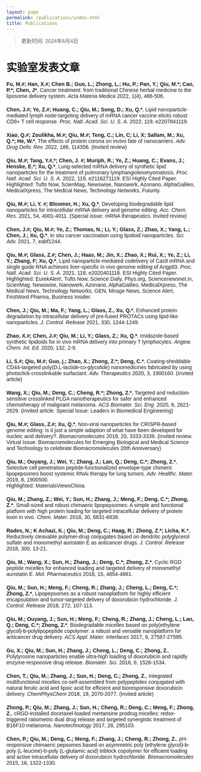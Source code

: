 ```yaml
---
layout: page
permalink: /publications/index.html
title: Publications
---
```


> 更新时间: 2024年6月4日&nbsp; 

[//]: # (>  [中文版本 &#40;Chinese Version&#41;]&#40;https://caihanlin.com/file/publications-zh/&#41; )
<head>
    <title>实验室发表文章</title>
    <style>
        body {
            font-family: Arial, sans-serif;
            margin: 20px;
        }
        .publication-list {
            list-style-type: none;
            padding: 0;
        }
        .publication {
            margin-bottom: 20px;
        }
        .publication-title {
            font-weight: bold;
        }
    </style>
</head>
<body>
    <h1>实验室发表文章</h1>
    <ul class="publication-list">
        <li class="publication">
            <span class="publication-title">Fu, M.#; Han, X.#; Chen B.; Guo, L.; Zhong, L.; Hu, P.; Pan, Y.; Qiu, M.*; Cao, P.*; Chen, J*</span>, Cancer treatment: from traditional Chinese herbal medicine to the liposome delivery system. <em>Acta Materia Medica</em> 2022, 1(4), 486-506.
        </li>
        <li class="publication">
            <span class="publication-title">Chen, J.#; Ye, Z.#; Huang, C.; Qiu, M.; Song, D.; Xu, Q.*</span>, Lipid nanoparticle-mediated lymph node-targeting delivery of mRNA cancer vaccine elicits robust CD8+ T cell response. <em>Proc. Natl. Acad. Sci. U. S. A.</em> 2022, 119, e2207841119.
        </li>
        <li class="publication">
            <span class="publication-title">Xiao, Q.#; Zoulikha, M.#; Qiu, M.#; Teng, C.; Lin, C; Li, X; Sallam, M.; Xu, Q.*; He, W.*</span>, The effects of protein corona on invivo fate of nanocarriers. <em>Adv. Drug Deliv. Rev.</em> 2022, 186, 114356. (Invited review)
        </li>
        <li class="publication">
            <span class="publication-title">Qiu, M.#; Tang, Y.#,*; Chen, J. #; Muriph, R.; Ye, Z.; Huang, C.; Evans, J.; Henske, E.*; Xu, Q.*</span>, Lung-selected mRNA delivery of synthetic lipid nanoparticles for the treatment of pulmonary lymphangioleiomyomatosis. <em>Proc. Natl. Acad. Sci. U. S. A.</em> 2022, 119, e2116271119. ESI Highly Cited Paper.
            <br>Highlighted: Tufts Now, ScienMag, Newswise, Nanowerk, Azonano, AlphaGalileo, MedicalXpress, The Medical News, Technology Networks, Futurity.
        </li>
        <li class="publication">
            <span class="publication-title">Qiu, M.#; Li, Y. #; Bloomer, H.; Xu, Q.*</span>, Developing biodegradable lipid nanoparticles for intracellular mRNA delivery and genome editing. <em>Acc. Chem. Res.</em> 2021, 54, 4001-4011. (Special issue: mRNA therapeutics. Invited review)
        </li>
        <li class="publication">
            <span class="publication-title">Chen, J.#; Qiu, M.#; Ye, Z.; Thomas, N.; Li, Y.; Glass, Z.; Zhao, X.; Yang, L.; Chen, J.; Xu, Q.*</span>, In situ cancer vaccination using lipidoid nanoparticles. <em>Sci. Adv.</em> 2021, 7, eabf1244.
        </li>
        <li class="publication">
            <span class="publication-title">Qiu, M.#; Glass, Z.#; Chen, J.; Haas, M.; Jin, X.; Zhao, X.; Rui, X.; Ye, Z.; Li, Y.; Zhang, F; Xu, Q.*</span>, Lipid nanoparticle-mediated codelivery of Cas9 mRNA and single guide RNA achieves liver-specific in vivo genome editing of Angptl3. <em>Proc. Natl. Acad. Sci. U. S. A.</em> 2021, 118, e2020401118. ESI Highly Cited Paper.
            <br>Highlighted: EurekAlert!, Tufts Now, Science Daily, Phys.org, Sciencenewsnet.in, ScienMag, Newswise, Nanowerk, Azonano, AlphaGalileo, MedicalXpress, The Medical News, Technology Networks, GEN, Mirage News, Science Alert, FirstWord Pharma, Business Insider.
        </li>
        <li class="publication">
            <span class="publication-title">Chen, J.; Qiu, M.; Ma, F.; Yang, L.; Glass, Z., Xu, Q.*</span>, Enhanced protein degradation by intracellular delivery of pre-fused PROTACs using lipid-like nanoparticles. <em>J. Control. Release</em> 2021, 330, 1244-1249.
        </li>
        <li class="publication">
            <span class="publication-title">Zhao, X.#; Chen, J.#; Qiu, M.; Li, Y.; Glass, Z.; Xu, Q.*</span>, Imidazole‐based synthetic lipidoids for in vivo mRNA delivery into primary T lymphocytes. <em>Angew. Chem. Int. Ed.</em> 2020, 132, 2-9.
        </li>
        <li class="publication">
            <span class="publication-title">Li, S.#; Qiu, M.#; Guo, j.; Zhao, X.; Zhong, Z.*; Deng, C.*</span>, Coating-sheddable CD44-targeted poly(D,L-lactide-co-glycolide) nanomedicines fabricated by using photoclick-crosslinkable surfactant. <em>Adv. Therapeutics</em> 2020, 3, 1900160. (Invited article)
        </li>
        <li class="publication">
            <span class="publication-title">Wang, X.; Qiu, M.; Deng, C.; Cheng, R.*; Zhong, Z.*</span>, Targeted and reduction-sensitive crosslinked PLGA nanotherapeutics for safer and enhanced chemotherapy of malignant melanoma. <em>ACS Biomater. Sci. Eng.</em> 2020, 6, 2621-2629. (Invited article. Special Issue: Leaders in Biomedical Engineering)
        </li>
        <li class="publication">
            <span class="publication-title">Qiu, M.#; Glass, Z.#; Xu, Q.*</span>, Non-viral nanoparticles for CRISPR-based genome editing: is it just a simple adaption of what have been developed for nucleic acid delivery?. <em>Biomacromolecules</em> 2019, 20, 3333-3339. (Invited review. Virtual Issue: Biomacromolecules for Emerging Biological and Medical Science and Technology to celebrate Biomacromolecules 20th Anniversary)
        </li>
        <li class="publication">
            <span class="publication-title">Qiu, M.; Ouyang, J.; Wei, Y.; Zhang, J.; Lan, Q.; Deng, C.*; Zhong, Z.*</span>, Selective cell penetration peptide-functionalized envelope-type chimeric lipopepsomes boost systemic RNAi therapy for lung tumors. <em>Adv. Healthc. Mater.</em> 2019, 8, 1900500.
            <br>Highlighted: MaterialsViewsChina.
        </li>
        <li class="publication">
            <span class="publication-title">Qiu, M.; Zhang, Z.; Wei, Y.; Sun, H.; Zhang, J.; Meng, F.; Deng, C.*; Zhong, Z.*</span>, Small-sized and robust chimaeric lipopepsomes: A simple and functional platform with high protein loading for targeted intracellular delivery of protein toxin in vivo. <em>Chem. Mater.</em> 2018, 30, 6831-6838.
        </li>
        <li class="publication">
            <span class="publication-title">Rades, N.; K Achazi, K.; Qiu, M.; Deng, C.; Haag, R.; Zhong, Z.*; Licha, K.*</span>, Reductively cleavable polymer-drug conjugates based on dendritic polyglycerol sulfate and monomethyl auristatin E as anticancer drugs. <em>J. Control. Release</em> 2018, 300, 13-21.
        </li>
        <li class="publication">
            <span class="publication-title">Qiu, M.; Wang, X.; Sun, H.; Zhang, J.; Deng, C.*; Zhong, Z.*</span>, Cyclic RGD peptide micelles for enhanced loading and targeted delivery of monomethyl auristatin E. <em>Mol. Pharmaceutics</em> 2018, 15, 4854-4861.
        </li>
        <li class="publication">
            <span class="publication-title">Qiu, M.; Sun, H.; Meng, F.; Cheng, R.; Zhang, J.; Cheng, L.; Deng, C.*; Zhong, Z.*</span>, Lipopepsomes as a robust nanoplatform for highly efficient encapsulation and tumor-targeted delivery of doxorubicin hydrochloride. <em>J. Control. Release</em> 2018, 272, 107-113.
        </li>
        <li class="publication">
            <span class="publication-title">Qiu, M.; Ouyang, J.; Sun, H.; Meng, F.; Cheng, R.; Zhang, J.; Cheng, L.; Lan, Q.; Deng, C.*; Zhong, Z.*</span>, Biodegradable micelles based on poly(ethylene glycol)-b-polylipopeptide copolymer: a robust and versatile nanoplatform for anticancer drug delivery. <em>ACS Appl. Mater. Interfaces</em> 2017, 9, 27587-27595.
        </li>
        <li class="publication">
            <span class="publication-title">Gu, X.; Qiu, M.; Sun, H.; Zhang, J.; Cheng, L.; Deng, C.; Zhong, Z.</span>, Polytyrosine nanoparticles enable ultra-high loading of doxorubicin and rapidly enzyme-responsive drug release. <em>Biomater. Sci.</em> 2018, 6, 1526-1534.
        </li>
        <li class="publication">
            <span class="publication-title">Chen, T.; Qiu, M.; Zhang, J.; Sun, H.; Deng, C.; Zhong, Z.</span>, Integrated multifunctional micelles co-self-assembled from polypeptides conjugated with natural ferulic acid and lipoic acid for efficient and bioresponsive doxorubicin delivery. <em>ChemPhysChem</em> 2018, 19, 2070-2077. (Invited article)
        </li>
        <li class="publication">
            <span class="publication-title">Zhong, P.; Qiu, M.; Zhang, J.; Sun, H.; Cheng, R.; Deng, C.; Meng, F.; Zhong, Z.</span>, cRGD-installed docetaxel-loaded mertansine prodrug micelles: redox-triggered ratiometric dual drug release and targeted synergistic treatment of B16F10 melanoma. <em>Nanotechnology</em> 2017, 28, 295103.
        </li>
        <li class="publication">
            <span class="publication-title">Chen, P.; Qiu, M.; Deng, C.; Meng, F.; Zhang, J.; Cheng, R.; Zhong, Z.</span>, pH-responsive chimaeric pepsomes based on asymmetric poly (ethylene glycol)-b-poly (L-leucine)-b-poly (L-glutamic acid) triblock copolymer for efficient loading and active intracellular delivery of doxorubicin hydrochloride. <em>Biomacromolecules</em> 2015, 16, 1322-1330.
        </li>
    </ul>
</body>

